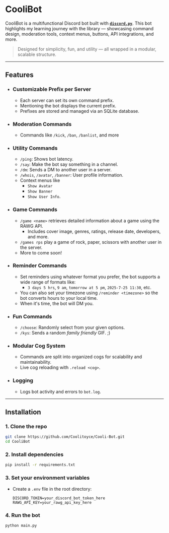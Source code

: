 # CooliBot

CooliBot is a multifunctional Discord bot built with [**`discord.py`**](https://discordpy.readthedocs.io/en/stable/).
This bot highlights my learning journey with the library — showcasing command design, moderation tools, context menus, buttons, API integrations, and more.
> Designed for simplicity, fun, and utility — all wrapped in a modular, scalable structure.

---

## Features

- ### Customizable Prefix per Server

  - Each server can set its own command prefix.
  - Mentioning the bot displays the current prefix.
  - Prefixes are stored and managed via an SQLite database.

- ### Moderation Commands

  - Commands like `/kick`, `/ban`, `/banlist`, and more
  
- ### Utility Commands

  - `/ping`: Shows bot latency.
  - `/say`: Make the bot say something in a channel.
  - `/dm`: Sends a DM to another user in a server.
  - `/whois`, `/avatar`, `/banner`: User profile information.
  - Context menus like
    - `Show Avatar`
    - `Show Banner`
    - `Show User Info`.

- ### Game Commands

  - `/game <name>` retrieves detailed information about a game using the RAWG API.
    - Includes cover image, genres, ratings, release date, developers, and more.
  - `/games rps` play a game of rock, paper, scissors with another user in the server.
  - More to come soon!

- ### Reminder Commands
  
  - Set reminders using whatever format you prefer, the bot supports a wide range of formats like:
    - `3 days 5 hrs`, `9 am`, `tomorrow at 5 pm`, `2025-7-25 11:30`, etc.
  - You can also set your timezone using `/reminder <timezone>` so the bot converts hours to your local time.
  - When it's time, the bot will DM you.

- ### Fun Commands

  - `/choose`: Randomly select from your given options.
  - `/kys`: Sends a random _family friendly_ GIF. ;)

- ### Modular Cog System

  - Commands are split into organized cogs for scalability and maintainability.
  - Live cog reloading with `.reload <cog>`.

- ### Logging

  - Logs bot activity and errors to `bot.log`.

---

## Installation

### 1. Clone the repo

```bash
git clone https://github.com/Coolitoyce/Cooli-Bot.git
cd CooliBot
```

### 2. Install dependencies

```bash
pip install -r requirements.txt
```

### 3. Set your environment variables

- Create a `.env` file in the root directory:

  ```env
  DISCORD_TOKEN=your_discord_bot_token_here
  RAWG_API_KEY=your_rawg_api_key_here
  ```

### 4. Run the bot

```bash
python main.py
```
